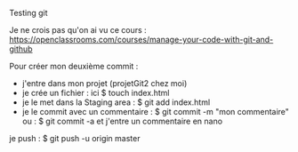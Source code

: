 Testing git

Je ne crois pas qu'on ai vu ce cours :
https://openclassrooms.com/courses/manage-your-code-with-git-and-github

Pour créer mon deuxième commit :
- j'entre dans mon projet (projetGit2 chez moi)
- je crée un fichier : ici $ touch index.html
- je le met dans la Staging area : $ git add index.html
- je le commit avec un commentaire : $ git commit -m "mon commentaire"
ou : $ git commit -a 
et j'entre un commentaire en nano

je push :
$ git push -u origin master
